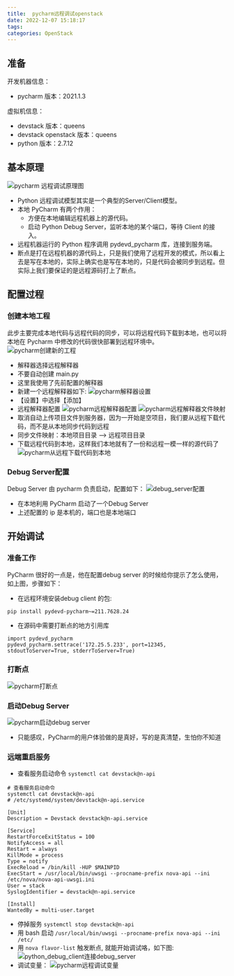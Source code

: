 ```yaml
---
title:  pycharm远程调试openstack
date: 2022-12-07 15:18:17
tags:
categories: OpenStack
---
```

## 准备
开发机器信息：
- pycharm 版本：2021.1.3

虚拟机信息：
- devstack 版本：queens
- devstack openstack 版本：queens
- python 版本：2.7.12

## 基本原理
![pycharm 远程调试原理图](https://raw.githubusercontent.com/com-wushuang/pics/main/pycharm%20%E8%BF%9C%E7%A8%8B%E8%B0%83%E8%AF%95%E5%8E%9F%E7%90%86%E5%9B%BE.png)
- Python 远程调试模型其实是一个典型的Server/Client模型。
- 本地 PyCharm 有两个作用：
    - 方便在本地编辑远程机器上的源代码。
    - 启动 Python Debug Server，监听本地的某个端口，等待 Client 的接入。
- 远程机器运行的 Python 程序调用 pydevd_pycharm 库，连接到服务端。
- 断点是打在远程机器的源代码上，只是我们使用了远程开发的模式，所以看上去是写在本地的，实际上确实也是写在本地的，只是代码会被同步到远程。但实际上我们要保证的是远程源码打上了断点。

## 配置过程
### 创建本地工程
此步主要完成本地代码与远程代码的同步，可以将远程代码下载到本地，也可以将本地在 Pycharm 中修改的代码很快部署到远程环境中。
![pycharm创建新的工程](https://raw.githubusercontent.com/com-wushuang/pics/main/pycharm%E5%88%9B%E5%BB%BA%E6%96%B0%E7%9A%84%E5%B7%A5%E7%A8%8B.png)
- 解释器选择远程解释器
- 不要自动创建 main.py
- 这里我使用了先前配置的解释器
- 新建一个远程解释器如下:
![pycharm解释器设置](https://raw.githubusercontent.com/com-wushuang/pics/main/pycharm%E8%A7%A3%E9%87%8A%E5%99%A8%E8%AE%BE%E7%BD%AE.png)
- 【设置】中选择【添加】
- 远程解释器配置
![pycharm远程解释器配置](https://raw.githubusercontent.com/com-wushuang/pics/main/pycharm%E8%BF%9C%E7%A8%8B%E8%A7%A3%E9%87%8A%E5%99%A8%E9%85%8D%E7%BD%AE.png)
![pycharm远程解释器文件映射](https://raw.githubusercontent.com/com-wushuang/pics/main/pycharm%E8%BF%9C%E7%A8%8B%E8%A7%A3%E9%87%8A%E5%99%A8%E6%96%87%E4%BB%B6%E6%98%A0%E5%B0%84.png)
- 取消自动上传项目文件到服务器，因为一开始是空项目，我们要从远程下载代码，而不是从本地同步代码到远程
- 同步文件映射：本地项目目录 —> 远程项目目录
- 下载远程代码到本地，这样我们本地就有了一份和远程一模一样的源代码了
![pycharm从远程下载代码到本地](https://raw.githubusercontent.com/com-wushuang/pics/main/pycharm%E4%BB%8E%E8%BF%9C%E7%A8%8B%E4%B8%8B%E8%BD%BD%E4%BB%A3%E7%A0%81%E5%88%B0%E6%9C%AC%E5%9C%B0.png)

### Debug Server配置
Debug Server 由 pycharm 负责启动，配置如下：
![debug_server配置](https://raw.githubusercontent.com/com-wushuang/pics/main/debug_server%E9%85%8D%E7%BD%AE.png)
- 在本地利用 PyCharm 启动了一个Debug Server
- 上述配置的 ip 是本机的，端口也是本地端口

## 开始调试
### 准备工作
PyCharm 很好的一点是，他在配置debug server 的时候给你提示了怎么使用，如上图，步骤如下：
- 在远程环境安装debug client 的包:
```
pip install pydevd-pycharm~=211.7628.24
```
- 在源码中需要打断点的地方引用库
```
import pydevd_pycharm
pydevd_pycharm.settrace('172.25.5.233', port=12345, stdoutToServer=True, stderrToServer=True)
```
### 打断点
![pycharm打断点](https://raw.githubusercontent.com/com-wushuang/pics/main/pycharm%E6%89%93%E6%96%AD%E7%82%B9.png)

### 启动Debug Server
![pycharm启动debug server](https://raw.githubusercontent.com/com-wushuang/pics/main/pycharm%E5%90%AF%E5%8A%A8debug%20server.png)
- 只能感叹，PyCharm的用户体验做的是真好，写的是真清楚，生怕你不知道

### 远端重启服务
- 查看服务启动命令 `systemctl cat devstack@n-api`
```shell
# 查看服务启动命令
systemctl cat devstack@n-api
# /etc/systemd/system/devstack@n-api.service

[Unit]
Description = Devstack devstack@n-api.service

[Service]
RestartForceExitStatus = 100
NotifyAccess = all
Restart = always
KillMode = process
Type = notify
ExecReload = /bin/kill -HUP $MAINPID
ExecStart = /usr/local/bin/uwsgi --procname-prefix nova-api --ini /etc/nova/nova-api-uwsgi.ini
User = stack
SyslogIdentifier = devstack@n-api.service

[Install]
WantedBy = multi-user.target
```
- 停掉服务 `systemctl stop devstack@n-api`
- 用 bash 启动  `/usr/local/bin/uwsgi --procname-prefix nova-api --ini /etc/`
- 用 `nova flavor-list` 触发断点, 就能开始调试咯，如下图:
![python_debug_client连接debug_server](https://raw.githubusercontent.com/com-wushuang/pics/main/python_debug_client%E8%BF%9E%E6%8E%A5debug_server.png)
- 调试变量：
![pycharm远程调试变量](https://raw.githubusercontent.com/com-wushuang/pics/main/pycharm%E8%BF%9C%E7%A8%8B%E8%B0%83%E8%AF%95%E5%8F%98%E9%87%8F.png)